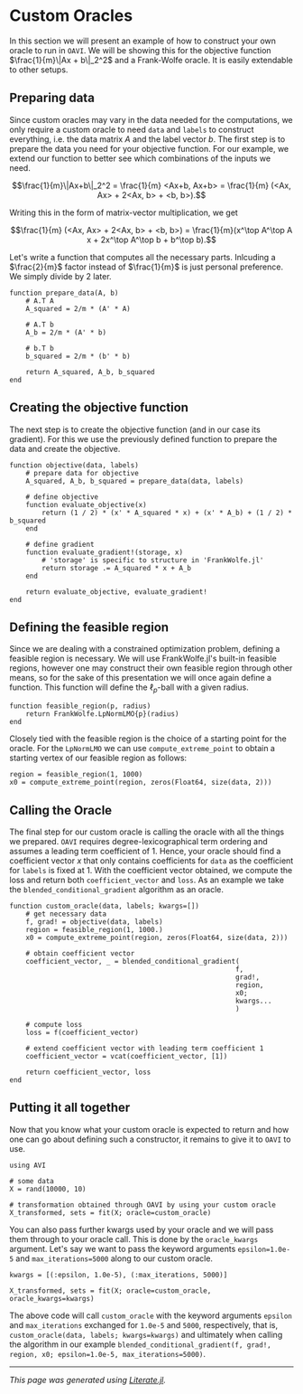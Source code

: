 # Custom Oracles
In this section we will present an example of how to construct your own oracle to run in $\texttt{OAVI}$. We will be showing this for the objective function $\frac{1}{m}\|Ax + b\|_2^2$ and a Frank-Wolfe oracle. It is easily extendable to other setups.

## Preparing data
Since custom oracles may vary in the data needed for the computations, we only require a custom oracle to need `data` and `labels` to construct everything, i.e. the data matrix $A$ and the label vector $b$. The first step is to prepare the data you need for your objective function. For our example, we extend our function to better see which combinations of the inputs we need.
```math
\frac{1}{m}\|Ax+b\|_2^2 = \frac{1}{m} <Ax+b, Ax+b> = \frac{1}{m} (<Ax, Ax> + 2<Ax, b> + <b, b>).
```
Writing this in the form of matrix-vector multiplication, we get
```math
\frac{1}{m} (<Ax, Ax> + 2<Ax, b> + <b, b>) = \frac{1}{m}(x^\top A^\top A x + 2x^\top A^\top b + b^\top b).
```
Let's write a function that computes all the necessary parts. Inlcuding a $\frac{2}{m}$ factor instead of $\frac{1}{m}$ is just personal preference. We simply divide by $2$ later.

````@example docs_custom_oracle
function prepare_data(A, b)
    # A.T A
    A_squared = 2/m * (A' * A)

    # A.T b
    A_b = 2/m * (A' * b)

    # b.T b
    b_squared = 2/m * (b' * b)

    return A_squared, A_b, b_squared
end
````

## Creating the objective function
The next step is to create the objective function (and in our case its gradient). For this we use the previously defined function to prepare the data and create the objective.

````@example docs_custom_oracle
function objective(data, labels)
    # prepare data for objective
    A_squared, A_b, b_squared = prepare_data(data, labels)

    # define objective
    function evaluate_objective(x)
        return (1 / 2) * (x' * A_squared * x) + (x' * A_b) + (1 / 2) * b_squared
    end

    # define gradient
    function evaluate_gradient!(storage, x)
        # 'storage' is specific to structure in 'FrankWolfe.jl'
        return storage .= A_squared * x + A_b
    end

    return evaluate_objective, evaluate_gradient!
end
````

## Defining the feasible region
Since we are dealing with a constrained optimization problem, defining a feasible region is necessary. We will use FrankWolfe.jl's built-in feasible regions, however one may construct their own feasible region through other means, so for the sake of this presentation we will once again define a function. This function will define the $\ell_p$-ball with a given radius.

````@example docs_custom_oracle
function feasible_region(p, radius)
    return FrankWolfe.LpNormLMO{p}(radius)
end
````

Closely tied with the feasible region is the choice of a starting point for the oracle. For the `LpNormLMO` we can use `compute_extreme_point` to obtain a starting vertex of our feasible region as follows:

````@example docs_custom_oracle
region = feasible_region(1, 1000)
x0 = compute_extreme_point(region, zeros(Float64, size(data, 2)))
````

## Calling the Oracle
The final step for our custom oracle is calling the oracle with all the things we prepared. $\texttt{OAVI}$ requires degree-lexicographical term ordering and assumes a leading term coefficient of $1$. Hence, your oracle should find a coefficient vector $x$ that only contains coefficients for `data` as the coefficient for `labels` is fixed at $1$. With the coefficient vector obtained, we compute the loss and return both `coefficient_vector` and `loss`. As an example we take the `blended_conditional_gradient` algorithm as an oracle.

````@example docs_custom_oracle
function custom_oracle(data, labels; kwargs=[])
    # get necessary data
    f, grad! = objective(data, labels)
    region = feasible_region(1, 1000.)
    x0 = compute_extreme_point(region, zeros(Float64, size(data, 2)))

    # obtain coefficient vector
    coefficient_vector, _ = blended_conditional_gradient(
                                                        f,
                                                        grad!,
                                                        region,
                                                        x0;
                                                        kwargs...
                                                        )

    # compute loss
    loss = f(coefficient_vector)

    # extend coefficient vector with leading term coefficient 1
    coefficient_vector = vcat(coefficient_vector, [1])

    return coefficient_vector, loss
end
````

## Putting it all together
Now that you know what your custom oracle is expected to return and how one can go about defining such a constructor, it remains to give it to $\texttt{OAVI}$ to use.

````@example docs_custom_oracle
using AVI

# some data
X = rand(10000, 10)

# transformation obtained through OAVI by using your custom oracle
X_transformed, sets = fit(X; oracle=custom_oracle)
````

You can also pass further kwargs used by your oracle and we will pass them through to your oracle call. This is done by the `oracle_kwargs` argument. Let's say we want to pass the keyword arguments `epsilon=1.0e-5` and `max_iterations=5000` along to our custom oracle.

````@example docs_custom_oracle
kwargs = [(:epsilon, 1.0e-5), (:max_iterations, 5000)]

X_transformed, sets = fit(X; oracle=custom_oracle, oracle_kwargs=kwargs)
````

The above code will call `custom_oracle` with the keyword arguments `epsilon` and `max_iterations` exchanged for `1.0e-5` and `5000`, respectively, that is, `custom_oracle(data, labels; kwargs=kwargs)` and ultimately when calling the algorithm in our example `blended_conditional_gradient(f, grad!, region, x0; epsilon=1.0e-5, max_iterations=5000)`.

---

*This page was generated using [Literate.jl](https://github.com/fredrikekre/Literate.jl).*

